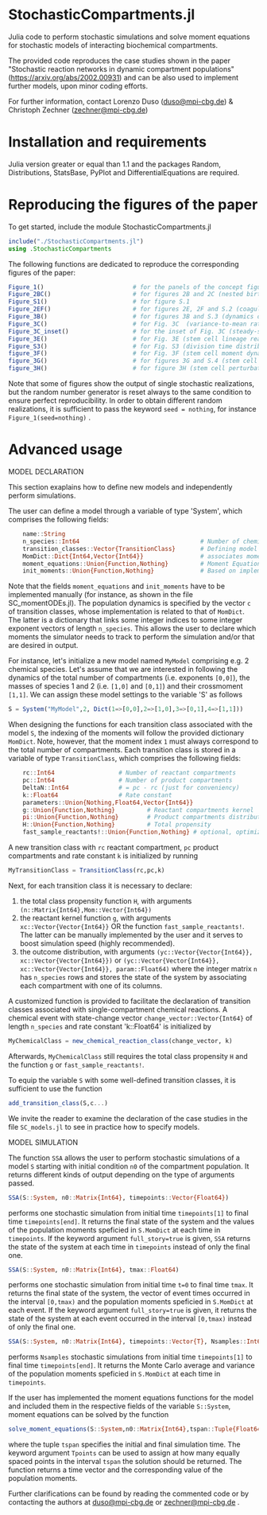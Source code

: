 # StochasticCompartments.jl

Julia code to perform stochastic simulations and solve moment equations for stochastic models of interacting biochemical compartments. 

The provided code reproduces the case studies shown in the paper "Stochastic reaction networks in dynamic compartment populations" (https://arxiv.org/abs/2002.00931) and can be also used to implement further models, upon minor coding efforts.

For further information, contact Lorenzo Duso (duso@mpi-cbg.de) & Christoph Zechner (zechner@mpi-cbg.de)


# Installation and requirements

Julia version greater or equal than 1.1 and the packages Random, Distributions, StatsBase, PyPlot and DifferentialEquations are required. 


# Reproducing the figures of the paper

To get started, include the module StochasticCompartments.jl
```julia
include("./StochasticCompartments.jl")
using .StochasticCompartments
```
The following functions are dedicated to reproduce the corresponding figures of the paper: 
```julia
Figure_1()                         # for the panels of the concept figure (Fig. 1)
Figure_2BC()                       # for figures 2B and 2C (nested birth-death model)
Figure_S1()                        # for figure S.1
Figure_2EF()                       # for figures 2E, 2F and S.2 (coagulation-fragmentation case study)
Figure_3B()                        # for figures 3B and S.3 (dynamics of the protein expression)
Figure_3C()                        # for Fig. 3C  (variance-to-mean ratio of protein distribution)
Figure_3C_inset()                  # for the inset of Fig. 3C (steady-state protein distributions)
Figure_3E()                        # for Fig. 3E (stem cell lineage realization)
Figure_S3()                        # for Fig. S3 (division time distribution)
figure_3F()                        # for Fig. 3F (stem cell moment dynamics)
figure_3G()                        # for figures 3G and S.4 (stem cell steady state)
figure_3H()                        # for figure 3H (stem cell perturbation)
```
Note that some of figures show the output of single stochastic realizations, but the random number generator is reset always to the same condition to ensure perfect reproducibility. In order to obtain different random realizations, it is sufficient to pass the keyword `seed = nothing`, for instance `Figure_1(seed=nothing)` .

# Advanced usage

MODEL DECLARATION 

This section exaplains how to define new models and independently perform simulations.

The user can define a model through a variable of type 'System', which comprises the following fields:
```julia
    name::String
    n_species::Int64                                  # Number of chemical species
    transition_classes::Vector{TransitionClass}       # Defining model dynamics (used in SSA simulations)
    MomDict::Dict{Int64,Vector{Int64}}                # associates moment indices with exponents
    moment_equations::Union{Function,Nothing}         # Moment Equations f(dM,M,S,t)
    init_moments::Union{Function,Nothing}             # Based on implementation of Moment Equations
```
Note that the fields `moment_equations` and `init_moments` have to be implemented manually (for instance, as shown in the file SC_momentODEs.jl). The population dynamics is specified by the vector `c` of transition classes, whose implementation is related to that of `MomDict`. The latter is a dictionary that links some integer indices to some integer exponent vectors of length `n_species`. This allows the user to declare which moments the simulator needs to track to perform the simulation and/or that are desired in output. 
 
For instance, let's initialize a new model named `MyModel` comprising e.g. 2 chemical species. Let's assume that we are interested in following the dynamics of the total number of compartments (i.e. exponents `[0,0]`), the masses of species 1 and 2 (i.e. `[1,0]` and `[0,1]`) and their crossmoment `[1,1]`. We can assign these model settings to the variable 'S' as follows
```julia
S = System("MyModel",2, Dict(1=>[0,0],2=>[1,0],3=>[0,1],4=>[1,1]))
```
When designing the functions for each transition class associated with the model `S`, the indexing of the moments will follow the provided dictionary `MomDict`. Note, however, that the moment index `1` must always correspond to the total number of compartments.
Each transition class is stored in a variable of type `TransitionClass`, which comprises the following fields:
```julia
    rc::Int64                  # Number of reactant compartments
    pc::Int64                  # Number of product compartments
    DeltaN::Int64              # = pc - rc (just for conveniency)
    k::Float64                 # Rate constant
    parameters::Union{Nothing,Float64,Vector{Int64}}
    g::Union{Function,Nothing}         # Reactant compartments kernel
    pi::Union{Function,Nothing}        # Product compartments distribution
    H::Union{Function,Nothing}         # Total propensity
    fast_sample_reactants!::Union{Function,Nothing} # optional, optimized for specific class
```
A new transition class with `rc` reactant compartment, `pc` product compartments and rate constant `k` is initialized by running 
```julia
MyTransitionClass = TransitionClass(rc,pc,k)
```
Next, for each transition class it is necessary to declare:
1) the total class propensity function `H`, with arguments `(n::Matrix{Int64},Mom::Vector{Int64})`
2) the reactant kernel function `g`, with arguments `xc::Vector{Vector{Int64}}` OR the function `fast_sample_reactants!`. The latter can be manually implemented by the user and it serves to boost simulation speed (highly recommended). 
3) the outcome distribution, with arguments  `(yc::Vector{Vector{Int64}}, xc::Vector{Vector{Int64}})` or `(yc::Vector{Vector{Int64}}, xc::Vector{Vector{Int64}}, param::Float64)`
where the integer matrix `n` has `n_species` rows and stores the state of the system by associating each compartment with one of its columns.

A customized function is provided to facilitate the declaration of transition classes associated with single-compartment chemical reactions. A chemical event with state-change vector `change_vector::Vector{Int64}` of length `n_species` and rate constant 'k::Float64' is initialized by
```julia
MyChemicalClass = new_chemical_reaction_class(change_vector, k)
```
Afterwards, `MyChemicalClass` still requires the total class propensity `H` and the function `g` or `fast_sample_reactants!`.

To equip the variable `S` with some well-defined transition classes, it is sufficient to use the function 
```julia
add_transition_class(S,c...)
```
We invite the reader to examine the declaration of the case studies in the file `SC_models.jl` to see in practice how to specify models.

MODEL SIMULATION

The function `SSA` allows the user to perform stochastic simulations of a model `S` starting with initial condition `n0` of the compartment population. It returns different kinds of output depending on the type of arguments passed.

```julia
SSA(S::System, n0::Matrix{Int64}, timepoints::Vector{Float64})
```
performs one stochastic simulation from initial time `timepoints[1]` to final time `timepoints[end]`. It returns the final state of the system and the values of the population moments speficied in `S.MomDict` at each time in `timepoints`. If the keyword argument `full_story=true` is given, `SSA` returns the state of the system at each time in `timepoints` instead of only the final one.

```julia
SSA(S::System, n0::Matrix{Int64}, tmax::Float64)
```
performs one stochastic simulation from initial time `t=0` to final time `tmax`. It returns the final state of the system, the vector of event times occurred in the interval `[0,tmax)` and the population moments speficied in `S.MomDict` at each event. If the keyword argument `full_story=true` is given, it returns the state of the system at each event occurred in the interval `[0,tmax)` instead of only the final one.


```julia
SSA(S::System, n0::Matrix{Int64}, timepoints::Vector{T}, Nsamples::Int64) where T <: Real
```
performs `Nsamples` stochastic simulations from initial time `timepoints[1]` to final time `timepoints[end]`. It returns the Monte Carlo average and variance of the population moments speficied in `S.MomDict` at each time in `timepoints`. 

If the user has implemented the moment equations functions for the model and included them in the respective fields of the variable `S::System`, moment equations can be solved by the function
```julia
solve_moment_equations(S::System,n0::Matrix{Int64},tspan::Tuple{Float64,Float64} ; Tpoints::Int64)
```
where the tuple `tspan` specifies the initial and final simulation time. The keyword argument `Tpoints` can be used to assign at how many equally spaced points in the interval `tspan` the solution should be returned. The function returns a time vector and the corresponding value of the population moments.

Further clarifications can be found by reading the commented code or by contacting the authors at duso@mpi-cbg.de or zechner@mpi-cbg.de . 


